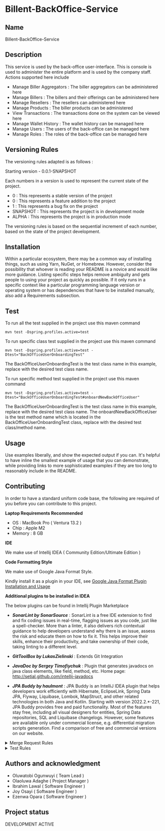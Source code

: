 # Billent-BackOffice-Service
## Name
Billent-BackOffice-Service

## Description
This service is used by the back-office user-interface. This is console is used to administer the entire platform and is used by the company staff. Actions supported here include
- Manage Biller Aggregators : The biller aggregators can be administered here
- Manage Billers : The billers and their offerings can be administered here
- Manage Resellers : The resellers can administered here
- Manage Products : The biller products can be administered
- View Transactions : The transactions done on the system can be viewed here
- Manage Wallet History : The wallet history can be managed here
- Manage Users : The users of the back-office can be managed here
- Manage Roles : The roles of the back-office can be managed here

## Versioning Rules
The versioning rules adapted is as follows :

Starting version - 0.0.1-SNAPSHOT

Each numbers in a version is used to represent the current state of the project.

- 0 : This represents a stable version of the project
- 0 : This represents a feature addition to the project
- 1 : This represents a bug fix on the project
- SNAPSHOT : This represents the project is in development mode
- ALPHA : This represents the project is in production mode

The versioning rules is based on the sequential increment of each number, based on the state of the project development.

## Installation
Within a particular ecosystem, there may be a common way of installing things, such as using Yarn, NuGet, or Homebrew. However, consider the possibility that whoever is reading your README is a novice and would like more guidance. Listing specific steps helps remove ambiguity and gets people to using your project as quickly as possible. If it only runs in a specific context like a particular programming language version or operating system or has dependencies that have to be installed manually, also add a Requirements subsection.


## Test 
To run all the test supplied in the project use this maven command

 `mvn test -Dspring.profiles.active=test`

To run specific class test supplied in the project use this maven command 

`mvn test -Dspring.profiles.active=test -Dtest="BackOfficeUserOnboardingTest"`

The BackOfficeUserOnboardingTest is the test class name in this example, replace with the desired test class name.


To run specific method test supplied in the project use this maven command 

`mvn test -Dspring.profiles.active=test -Dtest="BackOfficeUserOnboardingTest#onboardNewBackOfficeUser"`

The BackOfficeUserOnboardingTest is the test class name in this example, replace with the desired test class name.
The onboardNewBackOfficeUser is the test method name which is located in the BackOfficeUserOnboardingTest class, replace with the desired test class/method name.

## Usage
Use examples liberally, and show the expected output if you can. It's helpful to have inline the smallest example of usage that you can demonstrate, while providing links to more sophisticated examples if they are too long to reasonably include in the README.


## Contributing
In order to have a standard uniform code base, the following are required of you before you can contribute to this project.

**Laptop Requirements Recommended**

- OS : MacBook Pro ( Ventura 13.2 )
- Chip : Apple M2
- Memory : 8 GB


**IDE** 

We make use of Intellij IDEA ( Community Edition/Ultimate Edition )


**Code Formatting Style**

We make use of Google Java Format Style.

Kindly install it as a plugin in your IDE, see [Google Java Format Plugin Installation and Usage](https://github.com/google/google-java-format/blob/master/README.md#intellij-jre-config)

**Additional plugins to be installed in IDEA**

The below plugins can be found in Intellij Plugin Marketplace

- _**SonarLint by SonarSource**_ : SonarLint is a free IDE extension to find and fix coding issues in real-time, flagging issues as you code, just like a spell-checker. More than a linter, it also delivers rich contextual guidance to help developers understand why there is an issue, assess the risk and educate them on how to fix it. This helps improve their skills, enhance their productivity, and take ownership of their code, taking linting to a different level.

- _**GitToolBox by LukasZielinski**_ : Extends Git Integration 

- _**JavaDoc by Sergey Timofiychuk**_ : Plugin that generates javadocs on java class elements, like field, method, etc. Home page: http://setial.github.com/intellij-javadocs

- _**JPA Buddy by haulmont**_ : JPA Buddy is an IntelliJ IDEA plugin that helps developers work efficiently with Hibernate, EclipseLink, Spring Data JPA, Flyway, Liquibase, Lombok, MapStruct, and other related technologies in both Java and Kotlin.
Starting with version 2022.2.*-221, JPA Buddy provides free and paid functionality. Most of the features stay free, including all visual designers for entities, Spring Data repositories, SQL and Liquibase changelogs. However, some features are available only under commercial license, e.g. differential migration scripts generation. Find a comparison of free and commercial versions on our website.

<details><summary>Merge Request Rules</summary>

- Ensure to use the development template for your merge request description. see path to the template on the project root .gitlab/merge_request_templates/development.md

- For every issue/ticket, kindly check out a new branch from the main branch, this new branch name should follow this convention 
{task-title}{issue-no} e.g **sign-in-#1**

- Ensure to include the right milestone and label in your MR.
Labels are used to track current status of an issue/ticket so it's important you look at the project defined label [here](https://gitlab.com/teamdigicore/billent-backoffice-service/-/labels)

</details>

<details><summary>Test Rules</summary>

If you are new to writing test [here](https://www.baeldung.com/spring-boot-testing) is a good guide to help you get started.

-  Ensure to write both successful and failed integration test for the controllers, Your integration test should assert the followings
    - HTTP status code
    - Expected Data
-  Ensure to write both successful and failed unit test for the services.
</details>


## Authors and acknowledgment
- Oluwatobi Ogunwuyi ( Team Lead )
- Olaoluwa Adaghe ( Project Manager )
- Ibrahim Lawal ( Software Engineer )
- Joy Osayi ( Software Engineer )
- Ezenwa Opara ( Software Engineer )


## Project status
DEVELOPMENT ACTIVE
